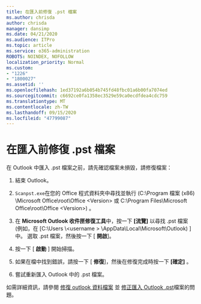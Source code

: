 ```yaml
---
title: 在匯入前修復 .pst 檔案
ms.author: chrisda
author: chrisda
manager: dansimp
ms.date: 04/21/2020
ms.audience: ITPro
ms.topic: article
ms.service: o365-administration
ROBOTS: NOINDEX, NOFOLLOW
localization_priority: Normal
ms.custom:
- "1226"
- "1800027"
ms.assetid: ''
ms.openlocfilehash: 1ed37192a6b054b745fd48fbc01a6b00fa7074ed
ms.sourcegitcommit: c6692ce0fa1358ec3529e59ca0ecdfdea4cdc759
ms.translationtype: MT
ms.contentlocale: zh-TW
ms.lasthandoff: 09/15/2020
ms.locfileid: "47799087"
---
```

# <a name="repair-pst-file-before-importing"></a>在匯入前修復 .pst 檔案

在 Outlook 中匯入 .pst 檔案之前，請先確認檔案未損毀，請修復檔案：

1. 結束 Outlook。

2. `Scanpst.exe`在您的 Office 程式資料夾中尋找並執行 (C:\Program 檔案 (x86) \Microsoft Office\root\Office \<Version\> 或 C:\Program Files\Microsoft Office\root\Office \<Version\>) 。

3. 在 **Microsoft Outlook 收件匣修復工具**中，按一下 **[流覽]** 以尋找 .pst 檔案 (例如，在 [C:\Users \\<username \> \AppData\Local\Microsoft\Outlook) ] 中。 選取 .pst 檔案，然後按一下 [ **開啟**]。

4. 按一下 [ **啟動** ] 開始掃描。

5. 如果在檔中找到錯誤，請按一下 [ **修復**]，然後在修復完成時按一下 **[確定]** 。

6. 嘗試重新匯入 Outlook 中的 .pst 檔案。

如需詳細資訊，請參閱 [修復 outlook 資料檔案](https://support.office.com/article/25663bc3-11ec-4412-86c4-60458afc5253) 並 [修正匯入 Outlook .pst](https://support.office.com/article/2d2e50dc-5c36-4ab2-ab50-f1be733b3d6e)檔案的問題。
